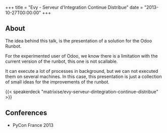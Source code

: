 +++
title = "Evy - Serveur d'Integration Continue Distribue"
date = "2013-10-27T00:00:00"
+++


## About

The idea behind this talk, is the presentation of a solution for the Odoo Runbot.

For the experimented user of Odoo, we know there is a limitation with the current version of the runbot, this one is not scallable.

It can execute a lot of processes in background, but we can not executed them on several machines.
In this case, this presentation is just a collection of small ideas for the improvements of the runbot.

{{< speakerdeck "matrixise/evy-serveur-dintegration-continue-distribue" >}}

## Conferences

* PyCon France 2013
